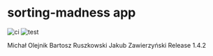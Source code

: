# sorting-madness app
![ci](https://github.com/oolejnikmichal/madness/actions/workflows/ci.yml/badge.svg) ![test](https://github.com/oolejnikmichal/madness/actions/workflows/test.yml/badge.svg)

Michał Olejnik Bartosz Ruszkowski Jakub Zawierzyński
Release 1.4.2
